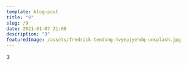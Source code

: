 ```yaml
---
template: blog-post
title: "9"
slug: /9
date: 2021-01-07 21:00
description: "3"
featuredImage: /assets/fredrick-tendong-hvyepjyehdq-unsplash.jpg
---
```

3
